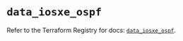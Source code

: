 # `data_iosxe_ospf`

Refer to the Terraform Registry for docs: [`data_iosxe_ospf`](https://registry.terraform.io/providers/ciscodevnet/iosxe/0.9.3/docs/data-sources/ospf).
